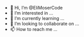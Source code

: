 - 👋 Hi, I’m @EliMoserCode
- 👀 I’m interested in ...
- 🌱 I’m currently learning ...
- 💞️ I’m looking to collaborate on ...
- 📫 How to reach me ...

<!---
EliMoserCode/EliMoserCode is a ✨ special ✨ repository because its `README.md` (this file) appears on your GitHub profile.
You can click the Preview link to take a look at your changes.
--->

